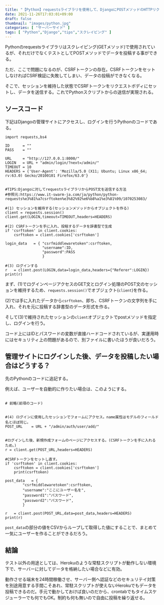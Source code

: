 ```yaml
---
title: "【Python】requestsライブラリを使用して、DjangoにPOSTメソッドのHTTPリクエストを送信する(管理サイトへのログイン)【セッションを維持してCSRF問題の対策】"
date: 2021-11-26T17:03:01+09:00
draft: false
thumbnail: "images/python.jpg"
categories: [ "サーバーサイド" ]
tags: [ "Python","Django","tips","スクレイピング" ]
---
```


Pythonのrequestsライブラリはスクレイピング(GETメソッド)で使用されているが、それだけでなくテストとしてPOSTメソッドでデータを投稿する事ができる。

ただ、ここで問題になるのが、CSRFトークンの存在。CSRFトークンをセットしなければCSRF検証に失敗してしまい、データの投稿ができなくなる。

そこで、セッションを維持した状態でCSRFトークンをリクエストボディにセットし、データを送信する。これでPythonスクリプトからの送信が実現される。

## ソースコード

下記はDjangoの管理サイトにアクセスし、ログインを行うPythonのコードである。

    import requests,bs4
    
    ID      = ""
    PASS    = ""
    
    URL     = "http://127.0.0.1:8000/"
    LOGIN   = URL + "admin/login/?next=/admin/"
    TIMEOUT = 10
    HEADERS = {'User-Agent': 'Mozilla/5.0 (X11; Ubuntu; Linux x86_64; rv:63.0) Gecko/20100101 Firefox/63.0'}
    
    
    #TIPS:Djangoに対してrequestsライブラリからPOST文を送信する方法
    #参照元:https://www.it-swarm-ja.com/ja/python/python-requests%e3%81%a7csrftoken%e3%82%92%e6%b8%a1%e3%81%99/1070253083/
    
    #(1) セッションを維持する(セッションメソッドからオブジェクトを作る)
    client = requests.session()
    client.get(LOGIN,timeout=TIMEOUT,headers=HEADERS)
    
    #(2) CSRFトークンを手に入れ、投稿するデータを辞書型で生成
    if 'csrftoken' in client.cookies:
        csrftoken = client.cookies['csrftoken']
    
    login_data   = { "csrfmiddlewaretoken":csrftoken,
                     "username":ID,
                     "password":PASS
                     }
    
    #(3) ログインする
    r   = client.post(LOGIN,data=login_data,headers={"Referer":LOGIN})
    print(r)


まず、(1)でログインページアクセスのGET文とログイン処理のPOST文のセッションを維持するため、`requests.session()`でオブジェクト(`client`)を作る。

(2)では手に入れたデータから`csrftoken`、即ち、CSRFトークンの文字列を手に入れ、それを元に投稿する辞書型のデータ形式を作る。

そして(3)で維持されたセッションの`client`オブジェクトでpostメソッドを指定し、ログインを行う。

コード上にはIDとパスワードの変数が直接ハードコードされているが、実運用時にはセキュリティ上の問題があるので、別ファイルに書いたほうが良いだろう。



## 管理サイトにログインした後、データを投稿したい場合はどうする？

先のPythonのコードに追記する。

例えば、ユーザーを自動的に作りたい場合は、このようにする。

```

# 前略(前項のコード)


#(4) ログインに使用したセッションでフォームにアクセス。name属性はモデルのフィールド名とほぼ同じ。
POST_URL    = URL + "/admin/auth/user/add/"


#ログインした後、新規作成フォームのページにアクセスする。(CSRFトークンを手に入れるため。)
r = client.get(POST_URL,headers=HEADERS)

#CSRFトークンをセットし直す。
if 'csrftoken' in client.cookies:
    csrftoken = client.cookies['csrftoken']
    print(csrftoken)

post_data   = { 
        "csrfmiddlewaretoken":csrftoken,
        "username":"ここにユーザー名を",
        "password1":"パスワード",
        "password2":"パスワード",
        }

r   = client.post(POST_URL,data=post_data,headers=HEADERS)
print(r)
```

`post_data`の部分の値をCSVからループして取得した値にすることで、まとめて一気にユーザーを作ることができるだろう。



## 結論

テスト以外の用途としては、Herokuのような常駐スクリプトが動作しない環境下で、サーバーに対してデータを格納したい場合などに有効。

動作させる端末を24時間稼働させ、サーバー側へ認証などのセキュリテイ対策を別途用意する手間こそあれ、常駐スクリプトが使えないHerokuでもデータを投稿できるのだ。手元で動かしておけば良いのだから、crontabでもタイムスケジューラーでも何でもOK。制約も何も無いので自由に投稿を繰り返せる。


